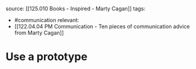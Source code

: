 source: [[125.010 Books - Inspired - Marty Cagan]]
tags:
- #communication 
relevant:
- [[122.04.04 PM Communication - Ten pieces of communication advice from Marty Cagan]]

# Use a prototype
